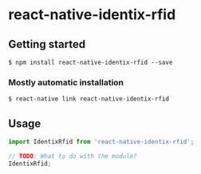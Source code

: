 # react-native-identix-rfid

## Getting started

`$ npm install react-native-identix-rfid --save`

### Mostly automatic installation

`$ react-native link react-native-identix-rfid`

## Usage
```javascript
import IdentixRfid from 'react-native-identix-rfid';

// TODO: What to do with the module?
IdentixRfid;
```
